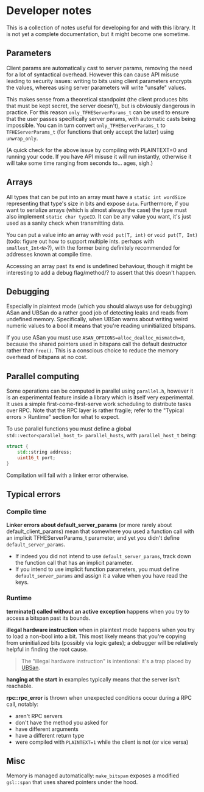 # Developer notes

This is a collection of notes useful for developing for and with this library. It is not yet a complete documentation, but it might become one sometime.

## Parameters

Client params are automatically cast to server params, removing the need for a lot of syntactical overhead. However this can cause API misuse leading to security issues: writing to bits using client parameters encrypts the values, whereas using server parameters will write "unsafe" values.

This makes sense from a theoretical standpoint (the client produces bits that must be kept secret, the server doesn't), but is obviously dangerous in practice. For this reason `only_TFHEServerParams_t` can be used to ensure that the user passes specifically server params, with automatic casts being impossible. You can in turn convert `only_TFHEServerParams_t` to `TFHEServerParams_t` (for functions that only accept the latter) using `unwrap_only`.

(A quick check for the above issue by compiling with PLAINTEXT=0 and running your code. If you have API misuse it will run instantly, otherwise it will take some time ranging from seconds to... ages, sigh.)

## Arrays

All types that can be put into an array must have a `static int wordSize` representing that type's size in bits and expose `data`. Furthermore, if you want to serialize arrays (which is almost always the case) the type must also implement `static char typeID`. It can be any value you want, it's just used as a sanity check when transmitting data.

You can put a value into an array with `void put(T, int)` or `void put(T, Int)` (todo: figure out how to support multiple ints. perhaps with `smallest_Int<N>`?), with the former being definitely recommended for addresses known at compile time.

Accessing an array past its end is undefined behaviour, though it might be interesting to add a debug flag/method/? to assert that this doesn't happen.

## Debugging

Especially in plaintext mode (which you should always use for debugging) ASan and UBSan do a rather good job of detecting leaks and reads from undefined memory. Specifically, when UBSan warns about writing weird numeric values to a bool it means that you're reading uninitialized bitspans.

If you use ASan you must use `ASAN_OPTIONS=alloc_dealloc_mismatch=0`, because the shared pointers used in bitspans call the default destructor rather than `free()`. This is a conscious choice to reduce the memory overhead of bitspans at no cost.

## Parallel computing

Some operations can be computed in parallel using `parallel.h`, however it is an experimental feature inside a library which is itself very experimental. It uses a simple first-come-first-serve work scheduling to distribute tasks over RPC. Note that the RPC layer is rather fragile; refer to the "Typical errors > Runtime" section for what to expect.

To use parallel functions you must define a global `std::vector<parallel_host_t> parallel_hosts`, with `parallel_host_t` being:

```cpp
struct {
	std::string address;
	uint16_t port;
}
```

Compilation will fail with a linker error otherwise.

## Typical errors

### Compile time

**Linker errors about default_server_params** (or more rarely about default_client_params) mean that somewhere you used a function call with an implicit TFHEServerParams_t parameter, and yet you didn't define `default_server_params`.

  * If indeed you did not intend to use `default_server_params`, track down the function call that has an implicit parameter.
  * If you intend to use implicit function parameters, you must define `default_server_params` and assign it a value when you have read the keys.

### Runtime

**terminate() called without an active exception** happens when you try to access a bitspan past its bounds.

**illegal hardware instruction** when in plaintext mode happens when you try to load a non-bool into a bit. This most likely means that you're copying from uninitialized bits (possibly via logic gates); a debugger will be relatively helpful in finding the root cause.

> The "illegal hardware instruction" is intentional: it's a trap placed by [UBSan](https://clang.llvm.org/docs/UndefinedBehaviorSanitizer.html).

**hanging at the start** in examples typically means that the server isn't reachable.

**rpc::rpc_error** is thrown when unexpected conditions occur during a RPC call, notably:
  * aren't RPC servers
  * don't have the method you asked for
  * have different arguments
  * have a different return type
  * were compiled with `PLAINTEXT=1` while the client is not (or vice versa)

## Misc

Memory is managed automatically: `make_bitspan` exposes a modified `gsl::span` that uses shared pointers under the hood.